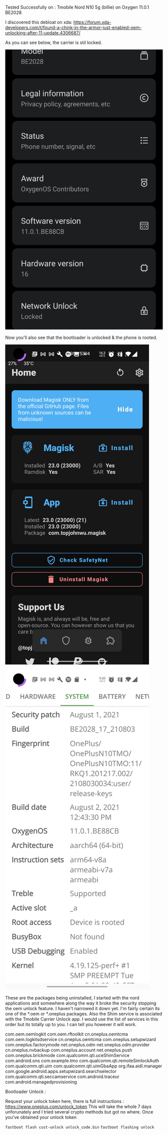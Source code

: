 Tested Successfully on : Tmobile Nord N10 5g (billie) on Oxygen 11.0.1 BE2028

I discovered this debloat on xda: 
https://forum.xda-developers.com/t/found-a-chink-in-the-armor-just-enabled-oem-unlocking-after-11-update.4306687/

As you can see below, the carrier is stil locked.  

![preview](img/Screenshot_20210916-221027.jpg)

Now you'll also see that the bootloader is unlocked & the phone is rooted.


![preview](img/Screenshot_20210916-221017.jpg)


![preview](img/Screenshot_20210916-221007.jpg)

These are the packages being uninstalled, I started with the nord applications and somewhere along the way it broke the security stopping the oem unlock feature.  I haven't narrowed it down yet.  I'm fairly certain its one of the *.oem or *.oneplus packages.  Also the Shim service is associated with the Tmobile Carrier Unlock app.  I would use the list of services in this order but its totally up to you.  I can tell you however it will work.


com.oem.oemlogkit   com.oem.rftoolkit   cn.oneplus.oemtcma    com.oem.logkitsdservice
cn.oneplus.oemtcma  com.oneplus.setupwizard   com.oneplus.factorymode
net.oneplus.odm     net.oneplus.odm.provider  cn.oneplus.nvbackup
com.oneplus.account net.oneplus.push    com.oneplus.brickmode   com.qualcomm.qti.uceShimService
com.android.ons
com.example.tmo
com.qualcomm.qti.remoteSimlockAuth
com.qualcomm.qti.uim
com.qualcomm.qti.uimGbaApp  org.ifaa.aidl.manager
com.google.android.apps.setupwizard.searchselector
com.qualcomm.qti.seccamservice
com.android.traceur
com.android.managedprovisioning

Bootloader Unlock :

Request your unlock token here, there is full instructions : https://www.oneplus.com/unlock_token
This will take the whole 7 days unforunately and I tried several crypto methods but got no where.
Once you've obtained your unlock token 

```fastboot flash cust-unlock unlock_code.bin```
```fastboot flashing unlock```
